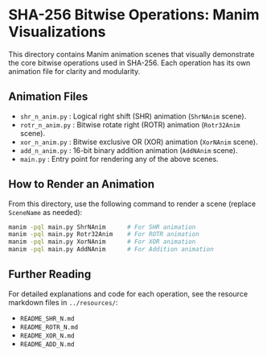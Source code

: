 # SHA-256 Bitwise Operations: Manim Visualizations

This directory contains Manim animation scenes that visually demonstrate the core bitwise operations used in SHA-256. Each operation has its own animation file for clarity and modularity.

## Animation Files

- `shr_n_anim.py`   : Logical right shift (SHR) animation (`ShrNAnim` scene).
- `rotr_n_anim.py`  : Bitwise rotate right (ROTR) animation (`Rotr32Anim` scene).
- `xor_n_anim.py`   : Bitwise exclusive OR (XOR) animation (`XorNAnim` scene).
- `add_n_anim.py`   : 16-bit binary addition animation (`AddNAnim` scene).
- `main.py`         : Entry point for rendering any of the above scenes.

## How to Render an Animation

From this directory, use the following command to render a scene (replace `SceneName` as needed):

```sh
manim -pql main.py ShrNAnim      # For SHR animation
manim -pql main.py Rotr32Anim    # For ROTR animation
manim -pql main.py XorNAnim      # For XOR animation
manim -pql main.py AddNAnim      # For Addition animation
```

## Further Reading
For detailed explanations and code for each operation, see the resource markdown files in `../resources/`:
- `README_SHR_N.md`
- `README_ROTR_N.md`
- `README_XOR_N.md`
- `README_ADD_N.md`
